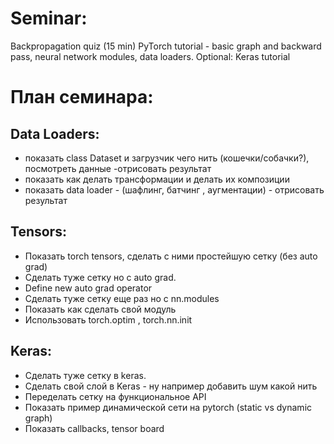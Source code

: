 # Seminar:
Backpropagation quiz (15 min)
PyTorch tutorial - basic graph and backward pass, neural network modules, data loaders.
Optional: Keras tutorial

# План семинара:
## Data Loaders:

-  показать  class Dataset и загрузчик чего нить (кошечки/собачки?), посмотреть данные -отрисовать результат
- показать как делать трансформации и  делать их композиции
- показать data loader - (шафлинг, батчинг , аугментации) - отрисовать результат

## Tensors:

- Показать torch tensors, сделать с ними простейшую сетку (без auto grad)
- Сделать туже сетку но с auto grad.
- Define new auto grad operator
- Сделать туже сетку еще раз но c nn.modules
- Показать как сделать свой модуль
- Использовать torch.optim , torch.nn.init

        
## Keras:

- Сделать туже сетку в keras. 
- Сделать свой слой в Keras -  ну например добавить шум какой нить
- Переделать сетку на функциональное API
- Показать пример динамической сети на pytorch (static vs dynamic graph) 
- Показать callbacks, tensor board
